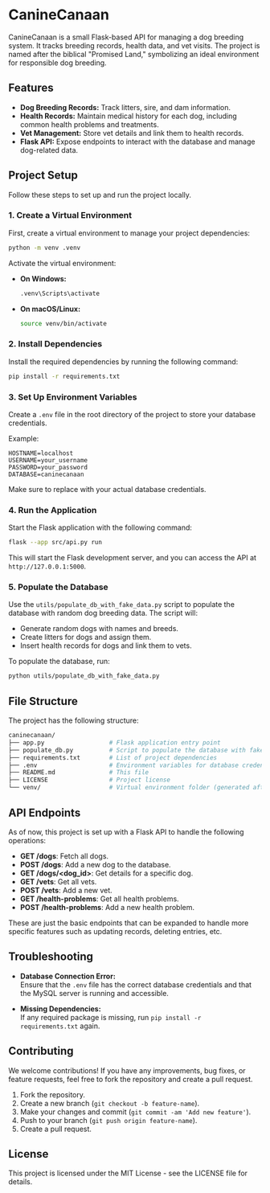 # CanineCanaan

CanineCanaan is a small Flask-based API for managing a dog breeding system. It tracks breeding records, health data, and vet visits. The project is named after the biblical "Promised Land," symbolizing an ideal environment for responsible dog breeding.

## Features

- **Dog Breeding Records:** Track litters, sire, and dam information.
- **Health Records:** Maintain medical history for each dog, including common health problems and treatments.
- **Vet Management:** Store vet details and link them to health records.
- **Flask API:** Expose endpoints to interact with the database and manage dog-related data.

## Project Setup

Follow these steps to set up and run the project locally.

### 1. Create a Virtual Environment

First, create a virtual environment to manage your project dependencies:

```bash
python -m venv .venv
```

Activate the virtual environment:

-   **On Windows:**

    ```bash
    .venv\Scripts\activate
    ```

-   **On macOS/Linux:**

    ```bash
    source venv/bin/activate
    ```

### 2\. Install Dependencies

Install the required dependencies by running the following command:

```bash
pip install -r requirements.txt
```

### 3\. Set Up Environment Variables

Create a `.env` file in the root directory of the project to store your database credentials.

Example:

```.env
HOSTNAME=localhost
USERNAME=your_username
PASSWORD=your_password
DATABASE=caninecanaan
```

Make sure to replace with your actual database credentials.

### 4\. Run the Application

Start the Flask application with the following command:

```bash
flask --app src/api.py run
```

This will start the Flask development server, and you can access the API at `http://127.0.0.1:5000`.

### 5\. Populate the Database

Use the `utils/populate_db_with_fake_data.py` script to populate the database with random dog breeding data. The script will:

-   Generate random dogs with names and breeds.
-   Create litters for dogs and assign them.
-   Insert health records for dogs and link them to vets.

To populate the database, run:

```bash
python utils/populate_db_with_fake_data.py
```

File Structure
--------------

The project has the following structure:

```bash
caninecanaan/
├── app.py                  # Flask application entry point
├── populate_db.py          # Script to populate the database with fake data
├── requirements.txt        # List of project dependencies
├── .env                    # Environment variables for database credentials
├── README.md               # This file
├── LICENSE                 # Project license
└── venv/                   # Virtual environment folder (generated after setup)
```

API Endpoints
-------------

As of now, this project is set up with a Flask API to handle the following operations:

-   **GET /dogs**: Fetch all dogs.
-   **POST /dogs**: Add a new dog to the database.
-   **GET /dogs/<dog_id>**: Get details for a specific dog.
-   **GET /vets**: Get all vets.
-   **POST /vets**: Add a new vet.
-   **GET /health-problems**: Get all health problems.
-   **POST /health-problems**: Add a new health problem.

These are just the basic endpoints that can be expanded to handle more specific features such as updating records, deleting entries, etc.

Troubleshooting
---------------

-   **Database Connection Error:**\
    Ensure that the `.env` file has the correct database credentials and that the MySQL server is running and accessible.

-   **Missing Dependencies:**\
    If any required package is missing, run `pip install -r requirements.txt` again.

Contributing
------------

We welcome contributions! If you have any improvements, bug fixes, or feature requests, feel free to fork the repository and create a pull request.

1.  Fork the repository.
2.  Create a new branch (`git checkout -b feature-name`).
3.  Make your changes and commit (`git commit -am 'Add new feature'`).
4.  Push to your branch (`git push origin feature-name`).
5.  Create a pull request.

License
-------

This project is licensed under the MIT License - see the LICENSE file for details.
